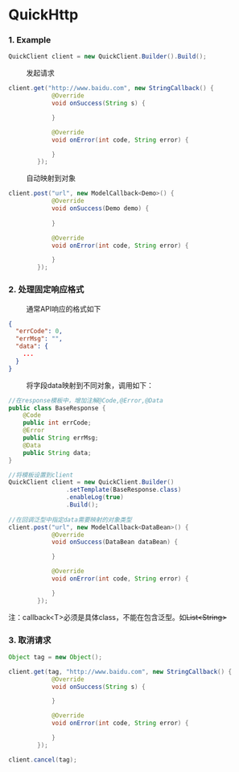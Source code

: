 # QuickHttp


### 1. Example

```java
QuickClient client = new QuickClient.Builder().Build();
```

​	&nbsp;&nbsp;&nbsp;&nbsp;&nbsp;&nbsp;&nbsp;&nbsp;发起请求

```java
client.get("http://www.baidu.com", new StringCallback() {
            @Override
            void onSuccess(String s) {

            }

            @Override
            void onError(int code, String error) {

            }
        });
```

​	&nbsp;&nbsp;&nbsp;&nbsp;&nbsp;&nbsp;&nbsp;&nbsp;自动映射到对象

```java
client.post("url", new ModelCallback<Demo>() {
            @Override
            void onSuccess(Demo demo) {
                
            }

            @Override
            void onError(int code, String error) {

            }
        });
```



### 2. 处理固定响应格式

​	&nbsp;&nbsp;&nbsp;&nbsp;&nbsp;&nbsp;&nbsp;&nbsp;通常API响应的格式如下

```json
{
  "errCode": 0,
  "errMsg": "",
  "data": {
    ...
  }
}
```

​	&nbsp;&nbsp;&nbsp;&nbsp;&nbsp;&nbsp;&nbsp;&nbsp;将字段data映射到不同对象，调用如下：

```java
//在response模板中，增加注解@Code,@Error,@Data
public class BaseResponse {
    @Code
    public int errCode;
    @Error
    public String errMsg;
    @Data
    public String data;
}

//将模板设置到client
QuickClient client = new QuickClient.Builder()
                .setTemplate(BaseResponse.class)
                .enableLog(true)
                .Build();
                
//在回调泛型中指定data需要映射的对象类型
client.post("url", new ModelCallback<DataBean>() {
            @Override
            void onSuccess(DataBean dataBean) {

            }

            @Override
            void onError(int code, String error) {

            }
        });
```

​	注：callback&lt;T&gt;必须是具体class，不能在包含泛型。如~~List&lt;String&gt;~~



### 3. 取消请求

```java
Object tag = new Object();

client.get(tag, "http://www.baidu.com", new StringCallback() {
            @Override
            void onSuccess(String s) {

            }

            @Override
            void onError(int code, String error) {

            }
        });

client.cancel(tag);
```

